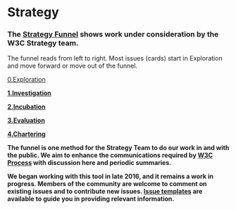# Strategy

### The [Strategy Funnel](https://github.com/w3c/strategy/projects/2) shows work under consideration by the W3C Strategy team. 

The funnel reads from left to right. Most issues (cards) start in Exploration and move forward or move out of the funnel.

[0.Exploration](https://github.com/w3c/strategy/blob/main/0.Exploration.md)<b>
  
[1.Investigation](https://github.com/w3c/strategy/blob/main/1.Investigation.md)<b>
  
[2.Incubation](https://github.com/w3c/strategy/blob/main/2.Incubation.md)<b>
    
[3.Evaluation](https://github.com/w3c/strategy/blob/main/3.Evaluation.md)<b> 
  
[4.Chartering](https://github.com/w3c/strategy/blob/main/4.Chartering.md)<b>
  

The funnel is one method for the Strategy Team to do our work in and with the public.  We aim to enhance the communications required by [W3C Process](https://www.w3.org/Consortium/Process) with discussion here and periodic summaries.

We began working with this tool in late 2016, and it remains a work in progress. Members of the community are welcome to comment on existing issues and to contribute new issues. [Issue templates](https://github.com/w3c/strategy/issues/new/choose) are available to guide you in providing relevant information.
